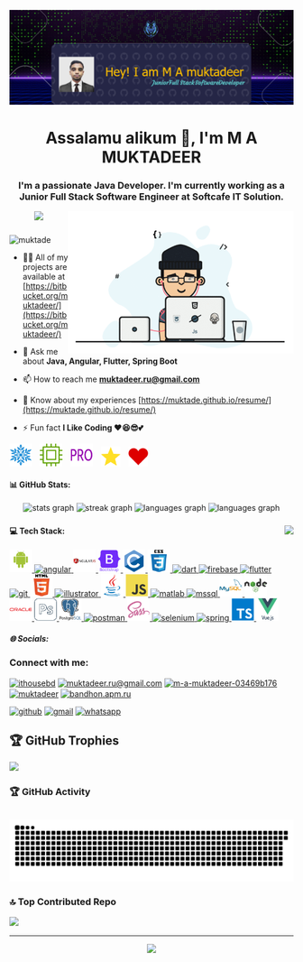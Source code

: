 ![Header](./github-header-image.png)
<h1 align="center">Assalamu alikum 👋, I'm M A MUKTADEER</h1>
<h3 align="center">I'm a passionate Java Developer. I'm currently working as a Junior Full Stack Software Engineer at Softcafe IT Solution.</h3>

<img align="right" alt="muktadeer" width="400" src="https://github.com/ma-muktadeer/ma-muktadeer/blob/main/gif.gif">


<div align="center">
  <img src="https://profile-counter.glitch.me/ma-muktadeer/count.svg?"  />
</div>

###

<p align="left"> <img src="https://komarev.com/ghpvc/?username=ma-muktadeer&label=Profile%20views&color=0e75b6&style=flat" alt="muktade" /> </p>

- 👨‍💻 All of my projects are available at [https://bitbucket.org/muktadeer/](https://bitbucket.org/muktadeer/)

- 💬 Ask me about **Java, Angular, Flutter, Spring Boot**

- 📫 How to reach me **muktadeer.ru@gmail.com**

- 📄 Know about my experiences [https://muktade.github.io/resume/](https://muktade.github.io/resume/)

- ⚡ Fun fact **I Like Coding ❤😆😎💕**


<a href='https://archiveprogram.github.com/'><img src='https://raw.githubusercontent.com/acervenky/animated-github-badges/master/assets/acbadge.gif' width='40' height='40'></a> <a href='https://docs.github.com/en/developers'><img src='https://raw.githubusercontent.com/acervenky/animated-github-badges/master/assets/devbadge.gif' width='40' height='40'></a> <a href='https://github.com/pricing'><img src='https://raw.githubusercontent.com/acervenky/animated-github-badges/master/assets/pro.gif' width='40' height='40'></a> <a href='https://stars.github.com/'><img src='https://raw.githubusercontent.com/acervenky/animated-github-badges/master/assets/starbadge.gif' width='35' height='35'></a> <a href='https://docs.github.com/en/github/supporting-the-open-source-community-with-github-sponsors'><img src='https://raw.githubusercontent.com/acervenky/animated-github-badges/master/assets/sponsorbadge.gif' width='35' height='35'></a> 


<!-- [<img src='https://cdn.jsdelivr.net/npm/simple-icons@3.0.1/icons/github.svg' alt='github' color='red' height='40'>](https://github.com/muktade)  [<img src='https://cdn.jsdelivr.net/npm/simple-icons@3.0.1/icons/gmail.svg' color='red' alt='gmail' height='40'>](muktadeer.ru@gmail.com)  [<img src='https://cdn.jsdelivr.net/npm/simple-icons@3.0.1/icons/whatsapp.svg' color='red' alt='whatsapp' height='40'>](https://wa.me/qr/RQS4QWYDB6FJI1)   -->


#### 📊 GitHub Stats:

<div align="center">
  <img src="https://github-readme-stats.vercel.app/api?username=ma-muktadeer&hide_title=false&hide_rank=false&show_icons=true&include_all_commits=true&count_private=true&disable_animations=false&theme=dracula&locale=en&hide_border=false" height="150" alt="stats graph"  />

  <!-- ![GitHub stats](https://github-readme-stats.vercel.app/api?username=ma-muktadeer&show_icons=true&count_private=true)   -->

  <img src="https://streak-stats.demolab.com?user=muktade&locale=en&mode=daily&theme=dracula&hide_border=false&border_radius=5" height="150" alt="streak graph"  />
  <img src="https://github-readme-stats.vercel.app/api/top-langs?username=ma-muktadeer&locale=en&hide_title=false&layout=compact&card_width=320&langs_count=5&theme=dracula&hide_border=false" height="150" alt="languages graph"  />
  <img src="https://github-readme-stats.vercel.app/api/top-langs/?username=ma-muktadeer&locale=en&hide_title=false&card_width=640&langs_count=5&theme=dracula&hide_border=false" height="150" alt="languages graph"  />

  
</div>

###

<img align="right" height="150" src="https://i.imgflip.com/65efzo.gif"  />

#### 💻 Tech Stack:

<div align="left">
<p align="left"> <a href="https://developer.android.com" target="_blank" rel="noreferrer"> <img src="https://raw.githubusercontent.com/devicons/devicon/master/icons/android/android-original-wordmark.svg" alt="android" width="40" height="40"/> </a> <a href="https://angular.io" target="_blank" rel="noreferrer"> <img src="https://angular.io/assets/images/logos/angular/angular.svg" alt="angular" width="40" height="40"/> </a> <a href="https://angular.io" target="_blank" rel="noreferrer"> <img src="https://raw.githubusercontent.com/devicons/devicon/master/icons/angularjs/angularjs-original-wordmark.svg" alt="angularjs" width="40" height="40"/> </a> <a href="https://getbootstrap.com" target="_blank" rel="noreferrer"> <img src="https://raw.githubusercontent.com/devicons/devicon/master/icons/bootstrap/bootstrap-plain-wordmark.svg" alt="bootstrap" width="40" height="40"/> </a> <a href="https://www.cprogramming.com/" target="_blank" rel="noreferrer"> <img src="https://raw.githubusercontent.com/devicons/devicon/master/icons/c/c-original.svg" alt="c" width="40" height="40"/> </a> <a href="https://www.w3schools.com/css/" target="_blank" rel="noreferrer"> <img src="https://raw.githubusercontent.com/devicons/devicon/master/icons/css3/css3-original-wordmark.svg" alt="css3" width="40" height="40"/> </a> <a href="https://dart.dev" target="_blank" rel="noreferrer"> <img src="https://www.vectorlogo.zone/logos/dartlang/dartlang-icon.svg" alt="dart" width="40" height="40"/> </a> <a href="https://firebase.google.com/" target="_blank" rel="noreferrer"> <img src="https://www.vectorlogo.zone/logos/firebase/firebase-icon.svg" alt="firebase" width="40" height="40"/> </a> <a href="https://flutter.dev" target="_blank" rel="noreferrer"> <img src="https://www.vectorlogo.zone/logos/flutterio/flutterio-icon.svg" alt="flutter" width="40" height="40"/> </a> <a href="https://git-scm.com/" target="_blank" rel="noreferrer"> <img src="https://www.vectorlogo.zone/logos/git-scm/git-scm-icon.svg" alt="git" width="40" height="40"/> </a> <a href="https://www.w3.org/html/" target="_blank" rel="noreferrer"> <img src="https://raw.githubusercontent.com/devicons/devicon/master/icons/html5/html5-original-wordmark.svg" alt="html5" width="40" height="40"/> </a> <a href="https://www.adobe.com/in/products/illustrator.html" target="_blank" rel="noreferrer"> <img src="https://www.vectorlogo.zone/logos/adobe_illustrator/adobe_illustrator-icon.svg" alt="illustrator" width="40" height="40"/> </a> <a href="https://www.java.com" target="_blank" rel="noreferrer"> <img src="https://raw.githubusercontent.com/devicons/devicon/master/icons/java/java-original.svg" alt="java" width="40" height="40"/> </a> <a href="https://developer.mozilla.org/en-US/docs/Web/JavaScript" target="_blank" rel="noreferrer"> <img src="https://raw.githubusercontent.com/devicons/devicon/master/icons/javascript/javascript-original.svg" alt="javascript" width="40" height="40"/> </a> <a href="https://www.mathworks.com/" target="_blank" rel="noreferrer"> <img src="https://upload.wikimedia.org/wikipedia/commons/2/21/Matlab_Logo.png" alt="matlab" width="40" height="40"/> </a> <a href="https://www.microsoft.com/en-us/sql-server" target="_blank" rel="noreferrer"> <img src="https://www.svgrepo.com/show/303229/microsoft-sql-server-logo.svg" alt="mssql" width="40" height="40"/> </a> <a href="https://www.mysql.com/" target="_blank" rel="noreferrer"> <img src="https://raw.githubusercontent.com/devicons/devicon/master/icons/mysql/mysql-original-wordmark.svg" alt="mysql" width="40" height="40"/> </a> <a href="https://nodejs.org" target="_blank" rel="noreferrer"> <img src="https://raw.githubusercontent.com/devicons/devicon/master/icons/nodejs/nodejs-original-wordmark.svg" alt="nodejs" width="40" height="40"/> </a> <a href="https://www.oracle.com/" target="_blank" rel="noreferrer"> <img src="https://raw.githubusercontent.com/devicons/devicon/master/icons/oracle/oracle-original.svg" alt="oracle" width="40" height="40"/> </a> <a href="https://www.photoshop.com/en" target="_blank" rel="noreferrer"> <img src="https://raw.githubusercontent.com/devicons/devicon/master/icons/photoshop/photoshop-line.svg" alt="photoshop" width="40" height="40"/> </a> <a href="https://www.postgresql.org" target="_blank" rel="noreferrer"> <img src="https://raw.githubusercontent.com/devicons/devicon/master/icons/postgresql/postgresql-original-wordmark.svg" alt="postgresql" width="40" height="40"/> </a> <a href="https://postman.com" target="_blank" rel="noreferrer"> <img src="https://www.vectorlogo.zone/logos/getpostman/getpostman-icon.svg" alt="postman" width="40" height="40"/> </a> <a href="https://sass-lang.com" target="_blank" rel="noreferrer"> <img src="https://raw.githubusercontent.com/devicons/devicon/master/icons/sass/sass-original.svg" alt="sass" width="40" height="40"/> </a> <a href="https://www.selenium.dev" target="_blank" rel="noreferrer"> <img src="https://raw.githubusercontent.com/detain/svg-logos/780f25886640cef088af994181646db2f6b1a3f8/svg/selenium-logo.svg" alt="selenium" width="40" height="40"/> </a> <a href="https://spring.io/" target="_blank" rel="noreferrer"> <img src="https://www.vectorlogo.zone/logos/springio/springio-icon.svg" alt="spring" width="40" height="40"/> </a> <a href="https://www.typescriptlang.org/" target="_blank" rel="noreferrer"> <img src="https://raw.githubusercontent.com/devicons/devicon/master/icons/typescript/typescript-original.svg" alt="typescript" width="40" height="40"/> </a> <a href="https://vuejs.org/" target="_blank" rel="noreferrer"> <img src="https://raw.githubusercontent.com/devicons/devicon/master/icons/vuejs/vuejs-original-wordmark.svg" alt="vuejs" width="40" height="40"/> </a>
</div>

##### 🌐 Socials:
<h3 align="left">Connect with me:</h3>

<div align="left">
  <a href="https://www.youtube.com/c/ithousebd" target="blank"><img align="center" src="https://raw.githubusercontent.com/rahuldkjain/github-profile-readme-generator/master/src/images/icons/Social/youtube.svg" alt="ithousebd" height="30" width="40" /></a>
  <a href="https://medium.com/muktadeer.ru@gmail.com" target="blank"><img align="center" src="https://raw.githubusercontent.com/rahuldkjain/github-profile-readme-generator/master/src/images/icons/Social/medium.svg" alt="muktadeer.ru@gmail.com" height="30" width="40" /></a>
  <a href="https://linkedin.com/in/m-a-muktadeer-03469b176" target="blank"><img align="center" src="https://raw.githubusercontent.com/rahuldkjain/github-profile-readme-generator/master/src/images/icons/Social/linked-in-alt.svg" alt="m-a-muktadeer-03469b176" height="30" width="40" /></a>
  <a href="https://www.hackerrank.com/muktadeer" target="blank"><img align="center" src="https://raw.githubusercontent.com/rahuldkjain/github-profile-readme-generator/master/src/images/icons/Social/hackerrank.svg" alt="muktadeer" height="30" width="40" /></a>
  <a href="https://fb.com/bandhon.apm.ru" target="blank"><img align="center" src="https://raw.githubusercontent.com/rahuldkjain/github-profile-readme-generator/master/src/images/icons/Social/facebook.svg" alt="bandhon.apm.ru" height="30" width="40" /></a>
  <!-- <img src="https://img.shields.io/static/v1?message=Whatsapp&logo=whatsapp&label=&color=25D366&logoColor=white&labelColor=&style=for-the-badge" height="35" alt="whatsapp logo"  /> -->

  [<img src='https://cdn.jsdelivr.net/npm/simple-icons@3.0.1/icons/github.svg' alt='github' height='40'>](https://github.com/muktade)  [<img src='https://cdn.jsdelivr.net/npm/simple-icons@3.0.1/icons/gmail.svg' alt='gmail' height='40'>](muktadeer.ru@gmail.com)  [<img src='https://cdn.jsdelivr.net/npm/simple-icons@3.0.1/icons/whatsapp.svg' alt='whatsapp' height='40'>](https://wa.me/qr/RQS4QWYDB6FJI1)

</div>

<!-- [<img src='https://cdn.jsdelivr.net/npm/simple-icons@3.0.1/icons/github.svg' alt='github' height='40'>](https://github.com/muktade)  [<img src='https://cdn.jsdelivr.net/npm/simple-icons@3.0.1/icons/gmail.svg' alt='gmail' height='40'>](muktadeer.ru@gmail.com)  [<img src='https://cdn.jsdelivr.net/npm/simple-icons@3.0.1/icons/whatsapp.svg' alt='whatsapp' height='40'>](https://wa.me/qr/RQS4QWYDB6FJI1) -->

## 🏆 GitHub Trophies
![](https://github-profile-trophy.vercel.app/?username=ma-muktadeer&theme=radical&no-frame=false&no-bg=true&margin-w=4)

### 🏆 GitHub Activity 

<br clear="both">

<img src="https://raw.githubusercontent.com/ma-muktadeer/ma-muktadeer/output/snake.svg" alt="Snake animation" />


### 🔝 Top Contributed Repo
![](https://github-contributor-stats.vercel.app/api?username=ma-muktadeer&limit=5&theme=dark&combine_all_yearly_contributions=true)

---
<div align="center">
  <img src="https://profile-counter.glitch.me/muktade/count.svg?"  />
</div>

###
